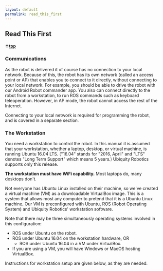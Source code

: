 ```yaml
---
layout: default
permalink: read_this_first
---
```

## Read This First
#### &uarr;[top](https://ubiquityrobotics.github.io/learn/)

### Communications

As the robot is delivered it of course has no connection to your local network. Because of this, the robot has its own network (called an access point or AP) that enables you to connect to it directly, without connecting to your local network. For example, you should be able to drive the robot with our Android Robot commander app. You also can connect directly to the robot from a workstation, to run ROS commands such as keyboard teleoperation. However, in AP mode, the robot cannot access the rest of the Internet.

Connecting to your local network is required for programming the robot,
and is covered in a separate section.

### The Workstation

You need a workstation to control the robot. In this manual it is assumed that your workstation, whether a laptop, desktop, or virtual machine, is running Ubuntu 16.04 LTS.  ("16.04" stands for "2016, April" and "LTS" denotes "Long Term Support" which means 5 years.)  Ubiquity Robotics supports only this release.

**The workstation must have WiFi capability.**  Most laptops do, many desktops don't.

Not everyone has Ubuntu Linux installed on their machine, so we've created a virtual machine (VM) as a downloadable VirtualBox image. This is a system that allows most any computer to pretend that it is a Ubuntu Linux machine. Our VM is preconfigured with Ubuntu, ROS (Robot Operating System) and Ubiquity Robotics' workstation software.

Note that there may be three simultaneously operating systems involved in this configuration:
* ROS under Ubuntu on the robot.
* ROS under Ubuntu 16.04 on the workstation hardware, OR
  * ROS under Ubuntu 16.04 in a VM under VirtualBox.
* If you are using a VM, you will have Windows or MacOS hosting VirtualBox.

Instructions for workstation setup are given below, as they are needed.
